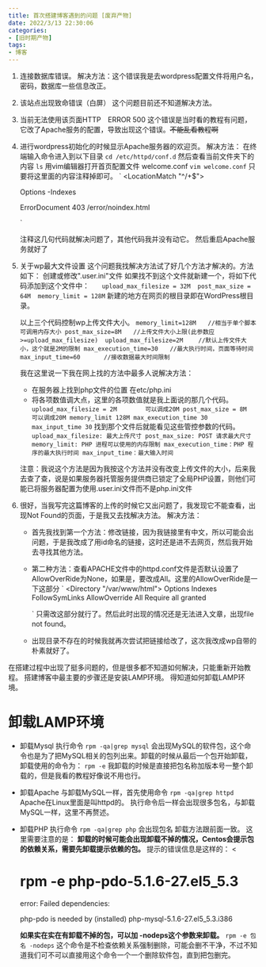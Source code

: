 ```yaml
---
title: 首次搭建博客遇到的问题 [废弃产物]
date: 2022/3/13 22:30:06
categories:
- [旧时期产物]
tags:
- 博客
---
```

1. 连接数据库错误。
   解决方法：这个错误我是去wordpress配置文件将用户名，密码，数据库一些信息改正。

2. 该站点出现致命错误（白屏）
   这个问题目前还不知道解决方法。
<!-- more -->

3. 当前无法使用该页面HTTP　ERROR 500
   这个错误是当时看的教程有问题，它改了Apache服务的配置，导致出现这个错误。~~不能乱看教程啊~~

4. 进行wordpress初始化的时候显示Apache服务器的欢迎页。
   解决方法：
   在终端输入命令进入到以下目录
   `cd /etc/httpd/conf.d`
   然后查看当前文件夹下的内容
   `ls`
   用vim编辑器打开首页配置文件 welcome.conf
   `vim welcome.conf`
   只要将这里面的内容注释掉即可。
   `
    <LocationMatch "^/+$">
   
    Options -Indexes
   
    ErrorDocument 403 /error/noindex.html
   
   </LocationMatch>
   `
   
   注释这几句代码就解决问题了，其他代码我并没有动它。
   然后重启Apache服务就好了

5. 关于wp最大文件设置
   这个问题我找解决方法试了好几个方法才解决的。方法如下：
   创建或修改".user.ini"文件
   如果找不到这个文件就新建一个，将如下代码添加到这个文件中：
   `    upload_max_filesize = 32M 
    post_max_size = 64M 
    memory_limit = 128M
   `
   新建的地方在网页的根目录即在WordPress根目录。
   
   以上三个代码控制wp上传文件大小。
   `memory_limit=128M　　//相当于单个脚本可调用内存大小
   post_max_size=8M　　//上传文件大小上限(此参数应>=upload_max_filesize) 
   upload_max_filesize=2M　　 //默认上传文件大小，这个就是2M的限制
   max_execution_time=30　　//最大执行时间，页面等待时间
   max_input_time=60　　　　//接收数据最大时间限制
   `
   
   我在这里说一下我在网上找的方法中最多人说解决方法：
   
   - 在服务器上找到php文件的位置
     在etc/php.ini
   - 将各项数值调大点，这里的各项数值就是我上面说的那几个代码。
     `
     upload_max_filesize = 2M        可以调成20M
     post_max_size = 8M                 可以调成20M
     memory_limit 128M
     max_execution_time 30
     max_input_time 30`
     找到那个文件后就能看见这些管控参数的代码。
     `
     upload_max_filesize: 最大上传尺寸
     post_max_size: POST 请求最大尺寸
     memory_limit: PHP 进程可以使用的内存限制
     max_execution_time：PHP 程序的最大执行时间
     max_input_time：最大输入时间`
   
   注意：我说这个方法是因为我按这个方法并没有改变上传文件的大小，后来我去查了查，说是如果服务器托管服务提供商已锁定了全局PHP设置，则他们可能已将服务器配置为使用.user.ini文件而不是php.ini文件

6. 很好，当我写完这篇博客的上传的时候它又出问题了，我发现它不能查看，出现Not Found的页面，于是我又去找解决方法。
   解决方法：
   
   - 首先我找到第一个方法：修改链接，因为我链接里有中文，所以可能会出问题，于是我改成了用id命名的链接，这时还是进不去网页，然后我开始去寻找其他方法。
   
   - 第二种方法：查看APACHE文件中的httpd.conf文件是否默认设置了AllowOverRide为None，如果是，要改成All。这里的AllowOverRide是一下这部分
     `
     <Directory "/var/www/html">
       Options Indexes FollowSymLinks
        AllowOverride All
     Require all granted
     
     </Directory>
     `
     只需改这部分就行了。然后此时出现的情况还是无法进入文章，出现file not found。
   
   - 出现目录不存在的时候我就再次尝试把链接给改了，这次我改成wp自带的朴素就好了。

在搭建过程中出现了挺多问题的，但是很多都不知道如何解决，只能重新开始教程。
搭建博客中最主要的步骤还是安装LAMP环境。
得知道如何卸载LAMP环境。

# 卸载LAMP环境

- 卸载Mysql
  执行命令
  `rpm -qa|grep mysql`
  会出现MySQL的软件包，这个命令也是为了把MySQL相关的包列出来。卸载的时候从最后一个包开始卸载，卸载使用的命令为：
  `rpm -e`
  我卸载的时候是直接把包名称加版本号一整个卸载的，但是我看的教程好像说不用也行。

- 卸载Apache
  与卸载MySQL一样，首先使用命令
  `rpm -qa|grep httpd`
  Apache在Linux里面是叫httpd的。
  执行命令后一样会出现很多包名，与卸载MySQL一样，这里不再赘述。

- 卸载PHP
  执行命令
  `rpm -qa|grep php`
  会出现包名
  卸载方法跟前面一致。
  这里需要注意的是：
  **卸载的时候可能会出现卸载不掉的情况，Centos会提示包的依赖关系，需要先卸载提示依赖的包。**
  提示的错误信息是这样的：
  <    
  
  # rpm -e php-pdo-5.1.6-27.el5_5.3
  
    error: Failed dependencies:
  
    php-pdo is needed by (installed) php-mysql-5.1.6-27.el5_5.3.i386
  
  > 
  
  **如果实在实在有卸载不掉的包，可以加 -nodeps这个参数来卸载。**
  `rpm -e 包名 -nodeps`
  这个命令是不检查依赖关系强制删除，可能会删不干净，不过不知道我们可不可以直接用这个命令一个一个删除软件包，直到把包删完。
